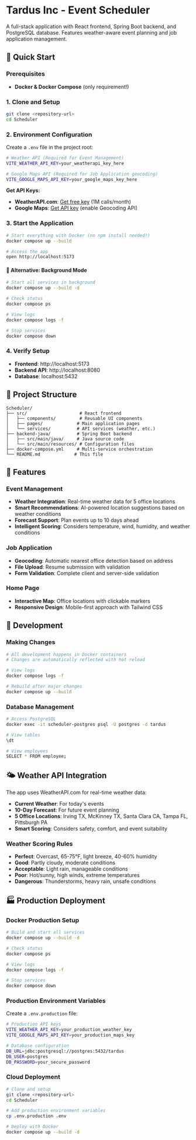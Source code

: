 # Tardus Inc - Event Scheduler

A full-stack application with React frontend, Spring Boot backend, and PostgreSQL database. Features weather-aware event planning and job application management.

## 🚀 Quick Start

### Prerequisites
- **Docker & Docker Compose** (only requirement!)

### 1. Clone and Setup
```bash
git clone <repository-url>
cd Scheduler
```

### 2. Environment Configuration
Create a `.env` file in the project root:
```bash
# Weather API (Required for Event Management)
VITE_WEATHER_API_KEY=your_weatherapi_key_here

# Google Maps API (Required for Job Application geocoding)
VITE_GOOGLE_MAPS_API_KEY=your_google_maps_key_here
```

**Get API Keys:**
- **WeatherAPI.com**: [Get free key](https://www.weatherapi.com/my/) (1M calls/month)
- **Google Maps**: [Get API key](https://console.cloud.google.com/) (enable Geocoding API)

### 3. Start the Application
```bash
# Start everything with Docker (no npm install needed!)
docker compose up --build

# Access the app
open http://localhost:5173
```

#### 🚀 Alternative: Background Mode
```bash
# Start all services in background
docker compose up --build -d

# Check status
docker compose ps

# View logs
docker compose logs -f

# Stop services
docker compose down
```

### 4. Verify Setup
- **Frontend**: http://localhost:5173
- **Backend API**: http://localhost:8080
- **Database**: localhost:5432

## 📁 Project Structure

```
Scheduler/
├── src/                    # React frontend
│   ├── components/         # Reusable UI components
│   ├── pages/             # Main application pages
│   └── services/          # API services (weather, etc.)
├── backend-java/          # Spring Boot backend
│   ├── src/main/java/     # Java source code
│   └── src/main/resources/ # Configuration files
├── docker-compose.yml     # Multi-service orchestration
└── README.md             # This file
```

## 🎯 Features

### Event Management
- **Weather Integration**: Real-time weather data for 5 office locations
- **Smart Recommendations**: AI-powered location suggestions based on weather conditions
- **Forecast Support**: Plan events up to 10 days ahead
- **Intelligent Scoring**: Considers temperature, wind, humidity, and weather conditions

### Job Application
- **Geocoding**: Automatic nearest office detection based on address
- **File Upload**: Resume submission with validation
- **Form Validation**: Complete client and server-side validation

### Home Page
- **Interactive Map**: Office locations with clickable markers
- **Responsive Design**: Mobile-first approach with Tailwind CSS

## 🔧 Development

### Making Changes
```bash
# All development happens in Docker containers
# Changes are automatically reflected with hot reload

# View logs
docker compose logs -f

# Rebuild after major changes
docker compose up --build
```

### Database Management
```bash
# Access PostgreSQL
docker exec -it scheduler-postgres psql -U postgres -d tardus

# View tables
\dt

# View employees
SELECT * FROM employee;
```

## 🌤️ Weather API Integration

The app uses WeatherAPI.com for real-time weather data:

- **Current Weather**: For today's events
- **10-Day Forecast**: For future event planning
- **5 Office Locations**: Irving TX, McKinney TX, Santa Clara CA, Tampa FL, Pittsburgh PA
- **Smart Scoring**: Considers safety, comfort, and event suitability

### Weather Scoring Rules
- **Perfect**: Overcast, 65-75°F, light breeze, 40-60% humidity
- **Good**: Partly cloudy, moderate conditions
- **Acceptable**: Light rain, manageable conditions
- **Poor**: Hot/sunny, high winds, extreme temperatures
- **Dangerous**: Thunderstorms, heavy rain, unsafe conditions

## 🏭 Production Deployment

### Docker Production Setup
```bash
# Build and start all services
docker compose up --build -d

# Check status
docker compose ps

# View logs
docker compose logs -f

# Stop services
docker compose down
```

### Production Environment Variables
Create a `.env.production` file:
```bash
# Production API keys
VITE_WEATHER_API_KEY=your_production_weather_key
VITE_GOOGLE_MAPS_API_KEY=your_production_maps_key

# Database configuration
DB_URL=jdbc:postgresql://postgres:5432/tardus
DB_USER=postgres
DB_PASSWORD=your_secure_password
```

### Cloud Deployment
```bash
# Clone and setup
git clone <repository-url>
cd Scheduler

# Add production environment variables
cp .env.production .env

# Deploy with Docker
docker compose up --build -d
```

